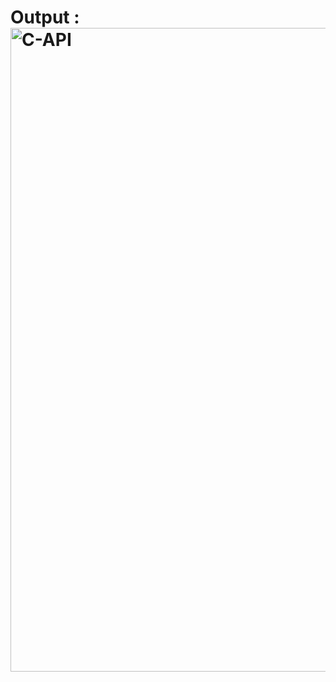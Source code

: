 # Output : <img width="1920" height="1030" alt="C-API" src="https://github.com/user-attachments/assets/0f0d3161-1d09-4e10-9091-3a468fc2cdc0" />

